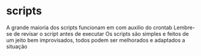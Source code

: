 # scripts
A grande maioria dos scripts funcionam em com auxilio do crontab
Lembre-se de revisar o script antes de executar
Os scripts são simples e feitos de um jeito bem improvisados, todos podem ser melhorados e adaptados a situação

